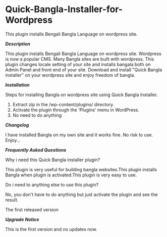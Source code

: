 # Quick-Bangla-Installer-for-Wordpress


This plugin installs Bengali Bangla Language on wordpress site.


***Description***


This plugin installs Bengali Bangla Language on wordpress site.
Wordpress is now a popular CMS. Many Bangla sites are built with wordpress. 
This plugin changes locale setting of your site and
installs bangala both on Admin Panel and front end of your site.
Download and install "Quick Bangla installer" on your wordpress site
and enjoy freedom of bangla.


***Installation***


Steps for installing Bangla on wordpress site using Quick Bangla Installer.
1. Extract zip in the /wp-content/plugins/ directory.
2. Activate the plugin through the 'Plugins' menu in WordPress.
3. No need to do anything

***Changelog***


I have installed Bangla on my own site and it works fine. No risk to use. Enjoy...


***Frequently Asked Questions***


Why i need this Quick Bangla installer plugin?


This plugin is very useful for building bangla websites.This plugin  installs Bangla when plugin is activated.This plugin is very easy to use.


Do i need to anything else to use this plugin?


No, you don't have to do anything but just activate the plugin and see the result. 


The first released version

***Upgrade Notice***


This is the first version and no updates now.
